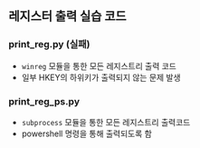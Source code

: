 ## 레지스터 출력 실습 코드 

### print_reg.py (실패)
- `winreg` 모듈을 통한 모든 레지스트리 출력 코드
- 일부 HKEY의 하위키가 출력되지 않는 문제 발생

### print_reg_ps.py
- `subprocess` 모듈을 통한 모든 레지스트리 출력코드
- powershell 명령을 통해 출력되도록 함
